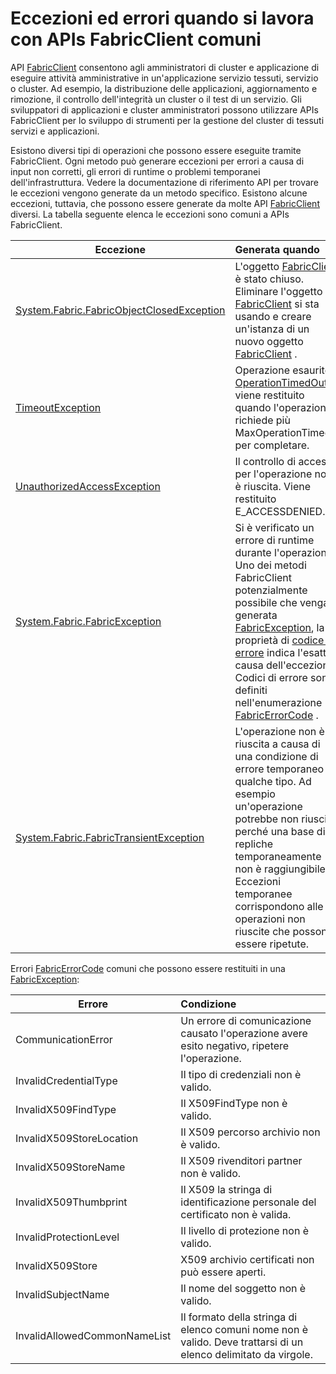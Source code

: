 <properties
   pageTitle="FabricClient comuni eccezioni | Microsoft Azure"
   description="Descrive le eccezioni e gli errori che possono essere generati da APIs FabricClient durante l'esecuzione dell'applicazione e le operazioni di Gestione cluster comuni."
   services="service-fabric"
   documentationCenter=".net"
   authors="rwike77"
   manager="timlt"
   editor=""/>

<tags
   ms.service="service-fabric"
   ms.devlang="dotnet"
   ms.topic="article"
   ms.tgt_pltfrm="NA"
   ms.workload="NA"
   ms.date="08/25/2016"
   ms.author="ryanwi"/>

# <a name="common-exceptions-and-errors-when-working-with-the-fabricclient-apis"></a>Eccezioni ed errori quando si lavora con APIs FabricClient comuni
API [FabricClient](https://msdn.microsoft.com/library/system.fabric.fabricclient.aspx) consentono agli amministratori di cluster e applicazione di eseguire attività amministrative in un'applicazione servizio tessuti, servizio o cluster. Ad esempio, la distribuzione delle applicazioni, aggiornamento e rimozione, il controllo dell'integrità un cluster o il test di un servizio. Gli sviluppatori di applicazioni e cluster amministratori possono utilizzare APIs FabricClient per lo sviluppo di strumenti per la gestione del cluster di tessuti servizi e applicazioni.

Esistono diversi tipi di operazioni che possono essere eseguite tramite FabricClient.  Ogni metodo può generare eccezioni per errori a causa di input non corretti, gli errori di runtime o problemi temporanei dell'infrastruttura.  Vedere la documentazione di riferimento API per trovare le eccezioni vengono generate da un metodo specifico. Esistono alcune eccezioni, tuttavia, che possono essere generate da molte API [FabricClient](https://msdn.microsoft.com/library/system.fabric.fabricclient.aspx) diversi. La tabella seguente elenca le eccezioni sono comuni a APIs FabricClient.

|Eccezione| Generata quando|
|---------|:-----------|
|[System.Fabric.FabricObjectClosedException](https://msdn.microsoft.com/library/system.fabric.fabricobjectclosedexception.aspx)|L'oggetto [FabricClient](https://msdn.microsoft.com/library/system.fabric.fabricclient.aspx) è stato chiuso. Eliminare l'oggetto [FabricClient](https://msdn.microsoft.com/library/system.fabric.fabricclient.aspx) si sta usando e creare un'istanza di un nuovo oggetto [FabricClient](https://msdn.microsoft.com/library/system.fabric.fabricclient.aspx) . |
|[TimeoutException](https://msdn.microsoft.com/library/system.timeoutexception.aspx)|Operazione esaurito. [OperationTimedOut](https://msdn.microsoft.com/library/system.fabric.fabricerrorcode.aspx) viene restituito quando l'operazione richiede più MaxOperationTimeout per completare.|
|[UnauthorizedAccessException](https://msdn.microsoft.com/en-us/library/system.unauthorizedaccessexception.aspx)|Il controllo di accesso per l'operazione non è riuscita. Viene restituito E_ACCESSDENIED.|
|[System.Fabric.FabricException](https://msdn.microsoft.com/library/system.fabric.fabricexception.aspx)|Si è verificato un errore di runtime durante l'operazione. Uno dei metodi FabricClient potenzialmente possibile che venga generata [FabricException](https://msdn.microsoft.com/library/system.fabric.fabricexception.aspx), la proprietà di [codice di errore](https://msdn.microsoft.com/library/system.fabric.fabricexception.errorcode.aspx) indica l'esatta causa dell'eccezione. Codici di errore sono definiti nell'enumerazione [FabricErrorCode](https://msdn.microsoft.com/library/system.fabric.fabricerrorcode.aspx) .|
|[System.Fabric.FabricTransientException](https://msdn.microsoft.com/library/system.fabric.fabrictransientexception.aspx)|L'operazione non è riuscita a causa di una condizione di errore temporaneo di qualche tipo. Ad esempio un'operazione potrebbe non riuscire perché una base di repliche temporaneamente non è raggiungibile. Eccezioni temporanee corrispondono alle operazioni non riuscite che possono essere ripetute.|

Errori [FabricErrorCode](https://msdn.microsoft.com/library/system.fabric.fabricerrorcode.aspx) comuni che possono essere restituiti in una [FabricException](https://msdn.microsoft.com/library/system.fabric.fabricexception.aspx):

|Errore| Condizione|
|---------|:-----------|
|CommunicationError|Un errore di comunicazione causato l'operazione avere esito negativo, ripetere l'operazione.|
|InvalidCredentialType|Il tipo di credenziali non è valido.|
|InvalidX509FindType|Il X509FindType non è valido.|
|InvalidX509StoreLocation|Il X509 percorso archivio non è valido.|
|InvalidX509StoreName|Il X509 rivenditori partner non è valido.|
|InvalidX509Thumbprint|Il X509 la stringa di identificazione personale del certificato non è valida.|
|InvalidProtectionLevel|Il livello di protezione non è valido.|
|InvalidX509Store|X509 archivio certificati non può essere aperti.|
|InvalidSubjectName|Il nome del soggetto non è valido.|
|InvalidAllowedCommonNameList|Il formato della stringa di elenco comuni nome non è valido. Deve trattarsi di un elenco delimitato da virgole.|
